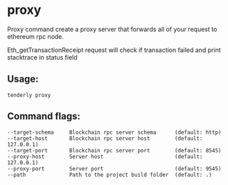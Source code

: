 # proxy

Proxy command create a proxy server that forwards all of your request to ethereum rpc node.

Eth\_getTransactionReceipt request will check if transaction failed and print stacktrace in status field

## Usage:

```text
tenderly proxy
```

## Command flags:

```text
--target-schema     Blockchain rpc server schema      (default: http)
--target-host       Blockchain rpc server host        (default: 127.0.0.1)
--target-port       Blockchain rpc server port        (default: 8545)
--proxy-host        Server host                       (default: 127.0.0.1)
--proxy-port        Server port                       (default: 9545)
--path              Path to the project build folder  (default: .)
```

